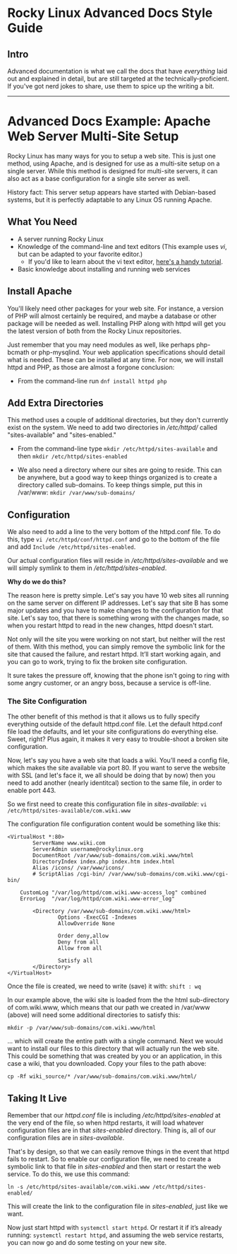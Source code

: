 # Rocky Linux Advanced Docs Style Guide

## Intro

Advanced documentation is what we call the docs that have *everything* laid out and explained in detail, but are still targeted at the technically-proficient. If you've got nerd jokes to share, use them to spice up the writing a bit.

----

# Advanced Docs Example: Apache Web Server Multi-Site Setup

Rocky Linux has many ways for you to setup a web site. This is just one method, using Apache, and is designed for use as a multi-site setup on a single server. While this method is designed for multi-site servers, it can also act as a base configuration for a single site server as well. 

History fact: This server setup appears have started with Debian-based systems, but it is perfectly adaptable to any Linux OS running Apache.

## What You Need
* A server running Rocky Linux
* Knowledge of the command-line and text editors (This example uses *vi*, but can be adapted to your favorite editor.)
    * If you'd like to learn about the vi text editor, [here's a handy tutorial](https://www.tutorialspoint.com/unix/unix-vi-editor.htm).
* Basic knowledge about installing and running web services

## Install Apache
You'll likely need other packages for your web site. For instance, a version of PHP will almost certainly be required, and maybe a database or other package will be needed as well. Installing PHP along with httpd will get you the latest version of both from the Rocky Linux repositories. 

Just remember that you may need modules as well, like perhaps php-bcmath or php-mysqlind. Your web application specifications should detail what is needed. These can be installed at any time. For now, we will install httpd and PHP, as those are almost a forgone conclusion:

* From the command-line run `dnf install httpd php`

## Add Extra Directories

This method uses a couple of additional directories, but they don't currently exist on the system. We need to add two directories in */etc/httpd/* called "sites-available" and "sites-enabled."

* From the command-line type `mkdir /etc/httpd/sites-available` and then `mkdir /etc/httpd/sites-enabled`

* We also need a directory where our sites are going to reside. This can be anywhere, but a good way to keep things organized is to create a directory called sub-domains. To keep things simple, put this in /var/www: `mkdir /var/www/sub-domains/`

## Configuration
We also need to add a line to the very bottom of the httpd.conf file. To do this, type `vi /etc/httpd/conf/httpd.conf` and go to the bottom of the file and add `Include /etc/httpd/sites-enabled`.

Our actual configuration files will reside in */etc/httpd/sites-available* and we will simply symlink to them in */etc/httpd/sites-enabled*. 

**Why do we do this?**

The reason here is pretty simple. Let's say you have 10 web sites all running on the same server on different IP addresses. Let's say that site B has some major updates and you have to make changes to the configuration for that site. Let's say too, that there is something wrong with the changes made, so when you restart httpd to read in the new changes, httpd doesn't start. 

Not only will the site you were working on not start, but neither will the rest of them. With this method, you can simply remove the symbolic link for the site that caused the failure, and restart httpd. It’ll start working again, and you can go to work, trying to fix the broken site configuration. 

It sure takes the pressure off, knowing that the phone isn't going to ring with some angry customer, or an angry boss, because a service is off-line.

### The Site Configuration
The other benefit of this method is that it allows us to fully specify everything outside of the default httpd.conf file. Let the default httpd.conf file load the defaults, and let your site configurations do everything else. Sweet, right? Plus again, it makes it very easy to trouble-shoot a broken site configuration. 

Now, let's say you have a web site that loads a wiki. You’ll need a config file, which makes the site available via port 80. If you want to serve the website with SSL (and let's face it, we all should be doing that by now) then you need to add another (nearly identitcal) section to the same file, in order to enable port 443.

So we first need to create this configuration file in *sites-available*: `vi /etc/httpd/sites-available/com.wiki.www`

The configuration file configuration content would be something like this:

```
<VirtualHost *:80>
        ServerName www.wiki.com 
        ServerAdmin username@rockylinux.org
        DocumentRoot /var/www/sub-domains/com.wiki.www/html
        DirectoryIndex index.php index.htm index.html
        Alias /icons/ /var/www/icons/
        # ScriptAlias /cgi-bin/ /var/www/sub-domains/com.wiki.www/cgi-bin/

	CustomLog "/var/log/httpd/com.wiki.www-access_log" combined
	ErrorLog  "/var/log/httpd/com.wiki.www-error_log"

        <Directory /var/www/sub-domains/com.wiki.www/html>
                Options -ExecCGI -Indexes
                AllowOverride None

                Order deny,allow
                Deny from all
                Allow from all

                Satisfy all
        </Directory>
</VirtualHost>
```
Once the file is created, we need to write (save) it with: `shift : wq`

In our example above, the wiki site is loaded from the the html sub-directory of com.wiki.www, which means that our path we created in /var/www (above) will need some additional directories to satisfy this:

`mkdir -p /var/www/sub-domains/com.wiki.www/html`

... which will create the entire path with a single command. Next we would want to install our files to this directory that will actually run the web site. This could be something that was created by you or an application, in this case a wiki, that you downloaded. Copy your files to the path above:

`cp -Rf wiki_source/* /var/www/sub-domains/com.wiki.www/html/`

## Taking It Live

Remember that our *httpd.conf* file is including */etc/httpd/sites-enabled* at the very end of the file, so when httpd restarts, it will load whatever configuration files are in that *sites-enabled* directory. Thing is, all of our configuration files are in *sites-available*. 

That's by design, so that we can easily remove things in the event that httpd fails to restart. So to enable our configuration file, we need to create a symbolic link to that file in *sites-enabled* and then start or restart the web service. To do this, we use this command:

`ln -s /etc/httpd/sites-available/com.wiki.www /etc/httpd/sites-enabled/`

This will create the link to the configuration file in *sites-enabled*, just like we want.

Now just start httpd with `systemctl start httpd`. Or restart it if it’s already running: `systemctl restart httpd`, and assuming the web service restarts, you can now go and do some testing on your new site.
